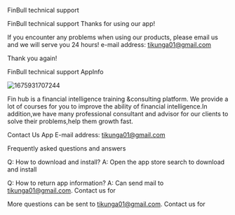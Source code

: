 FinBull technical support

FinBull technical support Thanks for using our app!

If you encounter any problems when using our products, please email us and we will serve you 24 hours! e-mail address: tikunga01@gmail.com

Thank you again!

FinBull technical support AppInfo

![1675931707244](https://user-images.githubusercontent.com/36095568/217759292-097bed63-8488-48b5-ab54-5652424cb329.jpg)


Fin hub is a financial intelligence training &amp;consulting platform.
We provide a lot of courses for you to improve the ability of financial intelligence.In addition,we have many professional consultant and advisor for our clients to solve their problems,help them growth fast.

Contact Us
App E-mail address: tikunga01@gmail.com

Frequently asked questions and answers

Q: How to download and install?
A: Open the app store search to download and install

Q: How to return app information?
A: Can send mail to tikunga01@gmail.com. Contact us for

More questions can be sent to tikunga01@gmail.com. Contact us for
